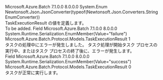 <Type Name="TaskExecutionResult" FullName="Microsoft.Azure.Batch.Protocol.Models.TaskExecutionResult">
  <TypeSignature Language="C#" Value="public enum TaskExecutionResult" />
  <TypeSignature Language="ILAsm" Value=".class public auto ansi sealed TaskExecutionResult extends System.Enum" />
  <TypeSignature Language="DocId" Value="T:Microsoft.Azure.Batch.Protocol.Models.TaskExecutionResult" />
  <TypeSignature Language="VB.NET" Value="Public Enum TaskExecutionResult" />
  <TypeSignature Language="F#" Value="type TaskExecutionResult = " />
  <AssemblyInfo>
    <AssemblyName>Microsoft.Azure.Batch</AssemblyName>
    <AssemblyVersion>7.1.0.0</AssemblyVersion>
    <AssemblyVersion>8.0.0.0</AssemblyVersion>
  </AssemblyInfo>
  <Base>
    <BaseTypeName>System.Enum</BaseTypeName>
  </Base>
  <Attributes>
    <Attribute>
      <AttributeName>Newtonsoft.Json.JsonConverter(typeof(Newtonsoft.Json.Converters.StringEnumConverter))</AttributeName>
    </Attribute>
  </Attributes>
  <Docs>
    <summary>
            TaskExecutionResult の値を定義します。
            </summary>
    <remarks>To be added.</remarks>
  </Docs>
  <Members>
    <Member MemberName="Failure">
      <MemberSignature Language="C#" Value="Failure" />
      <MemberSignature Language="ILAsm" Value=".field public static literal valuetype Microsoft.Azure.Batch.Protocol.Models.TaskExecutionResult Failure = int32(1)" />
      <MemberSignature Language="DocId" Value="F:Microsoft.Azure.Batch.Protocol.Models.TaskExecutionResult.Failure" />
      <MemberSignature Language="VB.NET" Value="Failure" />
      <MemberSignature Language="F#" Value="Failure = 1" Usage="Microsoft.Azure.Batch.Protocol.Models.TaskExecutionResult.Failure" />
      <MemberType>Field</MemberType>
      <AssemblyInfo>
        <AssemblyName>Microsoft.Azure.Batch</AssemblyName>
        <AssemblyVersion>7.1.0.0</AssemblyVersion>
        <AssemblyVersion>8.0.0.0</AssemblyVersion>
      </AssemblyInfo>
      <Attributes>
        <Attribute>
          <AttributeName>System.Runtime.Serialization.EnumMember(Value="failure")</AttributeName>
        </Attribute>
      </Attributes>
      <ReturnValue>
        <ReturnType>Microsoft.Azure.Batch.Protocol.Models.TaskExecutionResult</ReturnType>
      </ReturnValue>
      <MemberValue>1</MemberValue>
      <Docs>
        <summary>
            タスクの処理中にエラーが発生しました。 タスク処理が開始タスク プロセスの実行中、またはタスク プロセスの終了後に、エラーが発生します。
            </summary>
      </Docs>
    </Member>
    <Member MemberName="Success">
      <MemberSignature Language="C#" Value="Success" />
      <MemberSignature Language="ILAsm" Value=".field public static literal valuetype Microsoft.Azure.Batch.Protocol.Models.TaskExecutionResult Success = int32(0)" />
      <MemberSignature Language="DocId" Value="F:Microsoft.Azure.Batch.Protocol.Models.TaskExecutionResult.Success" />
      <MemberSignature Language="VB.NET" Value="Success" />
      <MemberSignature Language="F#" Value="Success = 0" Usage="Microsoft.Azure.Batch.Protocol.Models.TaskExecutionResult.Success" />
      <MemberType>Field</MemberType>
      <AssemblyInfo>
        <AssemblyName>Microsoft.Azure.Batch</AssemblyName>
        <AssemblyVersion>7.1.0.0</AssemblyVersion>
        <AssemblyVersion>8.0.0.0</AssemblyVersion>
      </AssemblyInfo>
      <Attributes>
        <Attribute>
          <AttributeName>System.Runtime.Serialization.EnumMember(Value="success")</AttributeName>
        </Attribute>
      </Attributes>
      <ReturnValue>
        <ReturnType>Microsoft.Azure.Batch.Protocol.Models.TaskExecutionResult</ReturnType>
      </ReturnValue>
      <MemberValue>0</MemberValue>
      <Docs>
        <summary>
            タスクが正常に実行します。
            </summary>
      </Docs>
    </Member>
  </Members>
</Type>